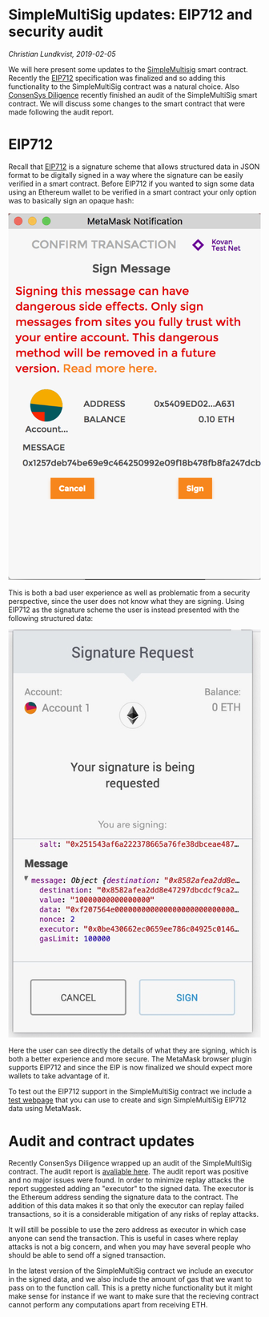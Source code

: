 # SimpleMultiSig updates: EIP712 and security audit

*Christian Lundkvist, 2019-02-05*

We will here present some updates to the [SimpleMultisig](https://github.com/christianlundkvist/simple-multisig) smart contract. Recently the [EIP712](https://eips.ethereum.org/EIPS/eip-712) specification was finalized and so adding this functionality to the SimpleMultiSig contract was a natural choice. Also [ConsenSys Diligence](https://consensys.net/diligence/) recently finished an audit of the SimpleMultiSig smart contract. We will discuss some changes to the smart contract that were made following the audit report.

# EIP712

Recall that [EIP712](https://eips.ethereum.org/EIPS/eip-712) is a signature scheme that allows structured data in JSON format to be digitally signed in a way where the signature can be easily verified in a smart contract. Before EIP712 if you wanted to sign some data using an Ethereum wallet to be verified in a smart contract your only option was to basically sign an opaque hash:

![](files/metamask_no_eip712.png)

This is both a bad user experience as well as problematic from a security perspective, since the user does not know what they are signing. Using EIP712 as the signature scheme the user is instead presented with the following structured data:

![](files/metamask_eip712.png)

Here the user can see directly the details of what they are signing, which is both a better experience and more secure. The MetaMask browser plugin supports EIP712 and since the EIP is now finalized we should expect more wallets to take advantage of it.

To test out the EIP712 support in the SimpleMultiSig contract we include a [test webpage](https://github.com/christianlundkvist/simple-multisig/blob/master/browsertest/index.html) that you can use to create and sign SimpleMultiSig EIP712 data using MetaMask.

# Audit and contract updates

Recently ConsenSys Diligence wrapped up an audit of the SimpleMultiSig contract. The audit report is [avaliable here](files/multisig-diligence-audit.pdf). The audit report was positive and no major issues were found. In order to minimize replay attacks the report suggested adding an "executor" to the signed data. The executor is the Ethereum address sending the signature data to the contract. The addition of this data makes it so that only the executor can replay failed transactions, so it is a considerable mitigation of any risks of replay attacks.

It will still be possible to use the zero address as executor in which case anyone can send the transaction. This is useful in cases where replay attacks is not a big concern, and when you may have several people who should be able to send off a signed transaction.

In the latest version of the SimpleMultiSig contract we include an executor in the signed data, and we also include the amount of gas that we want to pass on to the function call. This is a pretty niche functionality but it might make sense for instance if we want to make sure that the recieving contract cannot perform any computations apart from receiving ETH.

